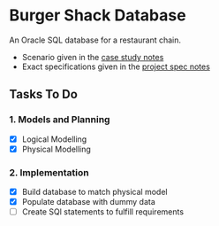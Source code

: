# Burger Shack Database

An Oracle SQL database for a restaurant chain.

- Scenario given in the [case study notes](/spec/case_study_notes.md)
- Exact specifications given in the [project spec notes](spec/project_spec_notes)

## Tasks To Do

### 1. Models and Planning

- [x] Logical Modelling
- [x] Physical Modelling

### 2. Implementation

- [x] Build database to match physical model
- [x] Populate database with dummy data
- [ ] Create SQl statements to fulfill requirements
